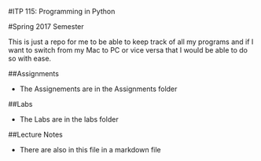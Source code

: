 #ITP 115: Programming in Python

#Spring 2017 Semester


This is just a repo for me to be able to keep track of all my programs and if I want to switch from my Mac to PC or vice versa that I would be able to do so with ease.

##Assignments 
* The Assignements are in the Assignments folder 

##Labs 
* The Labs are in the labs folder 

##Lecture Notes 
* There are also in this file in a markdown file 
